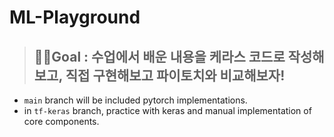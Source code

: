 # ML-Playground
> ## 🏃‍♀️Goal : 수업에서 배운 내용을 케라스 코드로 작성해보고, 직접 구현해보고 파이토치와 비교해보자!

- `main` branch will be included pytorch implementations.
- in `tf-keras` branch, practice with keras and manual implementation of core components.

